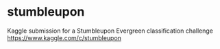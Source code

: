 # stumbleupon
Kaggle submission for a Stumbleupon Evergreen classification challenge https://www.kaggle.com/c/stumbleupon
